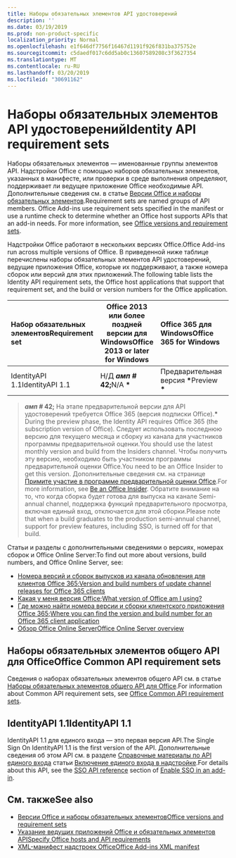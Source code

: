 ```yaml
---
title: Наборы обязательных элементов API удостоверений
description: ''
ms.date: 03/19/2019
ms.prod: non-product-specific
localization_priority: Normal
ms.openlocfilehash: e1f646df7756f16467d1191f926f831ba375752e
ms.sourcegitcommit: c5daedf017c6dd5ab0c13607589208c3f3627354
ms.translationtype: MT
ms.contentlocale: ru-RU
ms.lasthandoff: 03/20/2019
ms.locfileid: "30691162"
---
```

# <a name="identity-api-requirement-sets"></a><span data-ttu-id="9e3e6-102">Наборы обязательных элементов API удостоверений</span><span class="sxs-lookup"><span data-stu-id="9e3e6-102">Identity API requirement sets</span></span>

<span data-ttu-id="9e3e6-p101">Наборы обязательных элементов — именованные группы элементов API. Надстройки Office с помощью наборов обязательных элементов, указанных в манифесте, или проверки в среде выполнения определяют, поддерживает ли ведущее приложение Office необходимые API. Дополнительные сведения см. в статье [Версии Office и наборы обязательных элементов](/office/dev/add-ins/develop/office-versions-and-requirement-sets).</span><span class="sxs-lookup"><span data-stu-id="9e3e6-p101">Requirement sets are named groups of API members. Office Add-ins use requirement sets specified in the manifest or use a runtime check to determine whether an Office host supports APIs that an add-in needs. For more information, see [Office versions and requirement sets](/office/dev/add-ins/develop/office-versions-and-requirement-sets).</span></span>

<span data-ttu-id="9e3e6-106">Надстройки Office работают в нескольких версиях Office.</span><span class="sxs-lookup"><span data-stu-id="9e3e6-106">Office Add-ins run across multiple versions of Office.</span></span> <span data-ttu-id="9e3e6-107">В приведенной ниже таблице перечислены наборы обязательных элементов API удостоверений, ведущие приложения Office, которые их поддерживают, а также номера сборок или версий для этих приложений.</span><span class="sxs-lookup"><span data-stu-id="9e3e6-107">The following table lists the Identity API requirement sets, the Office host applications that support that requirement set, and the build or version numbers for the Office application.</span></span>

|  <span data-ttu-id="9e3e6-108">Набор обязательных элементов</span><span class="sxs-lookup"><span data-stu-id="9e3e6-108">Requirement set</span></span>  | <span data-ttu-id="9e3e6-109">Office 2013 или более поздней версии для Windows</span><span class="sxs-lookup"><span data-stu-id="9e3e6-109">Office 2013 or later for Windows</span></span> | <span data-ttu-id="9e3e6-110">Office 365 для Windows</span><span class="sxs-lookup"><span data-stu-id="9e3e6-110">Office 365 for Windows</span></span>   |  <span data-ttu-id="9e3e6-111">Office 365 для iPad</span><span class="sxs-lookup"><span data-stu-id="9e3e6-111">Office 365 for iPad</span></span>  |  <span data-ttu-id="9e3e6-112">Office 365 для Mac</span><span class="sxs-lookup"><span data-stu-id="9e3e6-112">Office 365 for Mac</span></span>  | <span data-ttu-id="9e3e6-113">Office Online</span><span class="sxs-lookup"><span data-stu-id="9e3e6-113">Office Online</span></span>  | <span data-ttu-id="9e3e6-114">SharePoint Online</span><span class="sxs-lookup"><span data-stu-id="9e3e6-114">SharePoint Online</span></span> | <span data-ttu-id="9e3e6-115">OneDrive.com</span><span class="sxs-lookup"><span data-stu-id="9e3e6-115">OneDrive.com</span></span> |<span data-ttu-id="9e3e6-116">Outlook.com и Exchange Online</span><span class="sxs-lookup"><span data-stu-id="9e3e6-116">Outlook.com & Exchange Online</span></span>|
|:-----|-----|:-----|:-----|:-----|:-----|:-----|:-----|:-----|
| <span data-ttu-id="9e3e6-117">IdentityAPI 1.1</span><span class="sxs-lookup"><span data-stu-id="9e3e6-117">IdentityAPI 1.1</span></span>  | <span data-ttu-id="9e3e6-118">Н/Д **_амп_ # 42;**</span><span class="sxs-lookup"><span data-stu-id="9e3e6-118">N/A **&#42;**</span></span> | <span data-ttu-id="9e3e6-119">Предварительная версия **&#42;**</span><span class="sxs-lookup"><span data-stu-id="9e3e6-119">Preview **&#42;**</span></span> | <span data-ttu-id="9e3e6-120">Скоро</span><span class="sxs-lookup"><span data-stu-id="9e3e6-120">Coming soon</span></span> | <span data-ttu-id="9e3e6-121">Предварительная версия **&#42;**</span><span class="sxs-lookup"><span data-stu-id="9e3e6-121">Preview **&#42;**</span></span>| <span data-ttu-id="9e3e6-122">Предварительная версия</span><span class="sxs-lookup"><span data-stu-id="9e3e6-122">Preview</span></span> | <span data-ttu-id="9e3e6-123">Предварительная версия</span><span class="sxs-lookup"><span data-stu-id="9e3e6-123">Preview</span></span>| <span data-ttu-id="9e3e6-124">Скоро</span><span class="sxs-lookup"><span data-stu-id="9e3e6-124">Coming soon</span></span> | <span data-ttu-id="9e3e6-125">Скоро</span><span class="sxs-lookup"><span data-stu-id="9e3e6-125">Coming soon</span></span> |

> <span data-ttu-id="9e3e6-126">**_амп_ # 42;** На этапе предварительной версии для API удостоверений требуется Office 365 (версия подписки Office).</span><span class="sxs-lookup"><span data-stu-id="9e3e6-126">**&#42;** During the preview phase, the Identity API requires Office 365 (the subscription version of Office).</span></span> <span data-ttu-id="9e3e6-127">Следует использовать последнюю версию для текущего месяца и сборку из канала для участников программы предварительной оценки.</span><span class="sxs-lookup"><span data-stu-id="9e3e6-127">You should use the latest monthly version and build from the Insiders channel.</span></span> <span data-ttu-id="9e3e6-128">Чтобы получить эту версию, необходимо быть участником программы предварительной оценки Office.</span><span class="sxs-lookup"><span data-stu-id="9e3e6-128">You need to be an Office Insider to get this version.</span></span> <span data-ttu-id="9e3e6-129">Дополнительные сведения см. на странице [Примите участие в программе предварительной оценки Office](https://products.office.com/office-insider?tab=tab-1).</span><span class="sxs-lookup"><span data-stu-id="9e3e6-129">For more information, see [Be an Office Insider](https://products.office.com/office-insider?tab=tab-1).</span></span> <span data-ttu-id="9e3e6-130">Обратите внимание на то, что когда сборка будет готова для выпуска на канале Semi-annual channel, поддержка функций предварительного просмотра, включая единый вход, отключается для этой сборки.</span><span class="sxs-lookup"><span data-stu-id="9e3e6-130">Please note that when a build graduates to the production semi-annual channel, support for preview features, including SSO, is turned off for that build.</span></span>

<span data-ttu-id="9e3e6-131">Статьи и разделы с дополнительными сведениями о версиях, номерах сборок и Office Online Server:</span><span class="sxs-lookup"><span data-stu-id="9e3e6-131">To find out more about versions, build numbers, and Office Online Server, see:</span></span>

- <span data-ttu-id="9e3e6-132">[Номера версий и сборок выпусков из канала обновления для клиентов Office 365](https://support.office.com/article/version-and-build-numbers-of-update-channel-releases-ae942449-1fca-4484-898b-a933ea23def7);</span><span class="sxs-lookup"><span data-stu-id="9e3e6-132">[Version and build numbers of update channel releases for Office 365 clients](https://support.office.com/article/version-and-build-numbers-of-update-channel-releases-ae942449-1fca-4484-898b-a933ea23def7)</span></span>
- <span data-ttu-id="9e3e6-133">[Какая у меня версия Office](https://support.office.com/article/What-version-of-Office-am-I-using-932788b8-a3ce-44bf-bb09-e334518b8b19);</span><span class="sxs-lookup"><span data-stu-id="9e3e6-133">[What version of Office am I using?](https://support.office.com/article/What-version-of-Office-am-I-using-932788b8-a3ce-44bf-bb09-e334518b8b19)</span></span>
- <span data-ttu-id="9e3e6-134">[Где можно найти номера версии и сборки клиентского приложения Office 365](https://support.office.com/article/version-and-build-numbers-of-update-channel-releases-ae942449-1fca-4484-898b-a933ea23def7);</span><span class="sxs-lookup"><span data-stu-id="9e3e6-134">[Where you can find the version and build number for an Office 365 client application](https://support.office.com/article/version-and-build-numbers-of-update-channel-releases-ae942449-1fca-4484-898b-a933ea23def7)</span></span>
- [<span data-ttu-id="9e3e6-135">Обзор Office Online Server</span><span class="sxs-lookup"><span data-stu-id="9e3e6-135">Office Online Server overview</span></span>](/officeonlineserver/office-online-server-overview)

## <a name="office-common-api-requirement-sets"></a><span data-ttu-id="9e3e6-136">Наборы обязательных элементов общего API для Office</span><span class="sxs-lookup"><span data-stu-id="9e3e6-136">Office Common API requirement sets</span></span>

<span data-ttu-id="9e3e6-137">Сведения о наборах обязательных элементов общего API см. в статье [Наборы обязательных элементов общего API для Office](office-add-in-requirement-sets.md).</span><span class="sxs-lookup"><span data-stu-id="9e3e6-137">For information about Common API requirement sets, see [Office Common API requirement sets](office-add-in-requirement-sets.md).</span></span>

## <a name="identityapi-11"></a><span data-ttu-id="9e3e6-138">IdentityAPI 1.1</span><span class="sxs-lookup"><span data-stu-id="9e3e6-138">IdentityAPI 1.1</span></span>

<span data-ttu-id="9e3e6-139">IdentityAPI 1.1 для единого входа — это первая версия API.</span><span class="sxs-lookup"><span data-stu-id="9e3e6-139">The Single Sign On IdentityAPI 1.1 is the first version of the API.</span></span> <span data-ttu-id="9e3e6-140">Дополнительные сведения об этом API см. в разделе [Справочные материалы по API единого входа](/office/dev/add-ins/develop/sso-in-office-add-ins#sso-api-reference) статьи [Включение единого входа в надстройке](/office/dev/add-ins/develop/sso-in-office-add-ins).</span><span class="sxs-lookup"><span data-stu-id="9e3e6-140">For details about this API, see the [SSO API reference](/office/dev/add-ins/develop/sso-in-office-add-ins#sso-api-reference) section of [Enable SSO in an add-in](/office/dev/add-ins/develop/sso-in-office-add-ins).</span></span>

## <a name="see-also"></a><span data-ttu-id="9e3e6-141">См. также</span><span class="sxs-lookup"><span data-stu-id="9e3e6-141">See also</span></span>

- [<span data-ttu-id="9e3e6-142">Версии Office и наборы обязательных элементов</span><span class="sxs-lookup"><span data-stu-id="9e3e6-142">Office versions and requirement sets</span></span>](/office/dev/add-ins/develop/office-versions-and-requirement-sets)
- [<span data-ttu-id="9e3e6-143">Указание ведущих приложений Office и обязательных элементов API</span><span class="sxs-lookup"><span data-stu-id="9e3e6-143">Specify Office hosts and API requirements</span></span>](/office/dev/add-ins/develop/specify-office-hosts-and-api-requirements)
- [<span data-ttu-id="9e3e6-144">XML-манифест надстроек Office</span><span class="sxs-lookup"><span data-stu-id="9e3e6-144">Office Add-ins XML manifest</span></span>](/office/dev/add-ins/develop/add-in-manifests)
